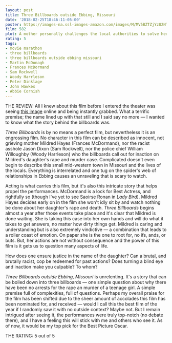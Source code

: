 ```yaml
---
layout: post
title: Three Billboards outside Ebbing, Missouri
date: '2018-02-25T18:46:11-05:00'
poster: https://images-na.ssl-images-amazon.com/images/M/MV5BZTZjYzU2NTktNTdmNi00OTM0LTg5MDgtNGFjOGMzNjY0MDk5XkEyXkFqcGdeQXVyMTMxODk2OTU@._V1_SX675_CR0,0,675,999_AL_.jpg
film: 582
plot: A mother personally challenges the local authorities to solve her daughter's murder when they fail to catch the culprit.
rating: 5
tags:
- movie marathon
- three billboards
- three billboards outside ebbing missouri
- Martin McDonagh
- Frances McDormand
- Sam Rockwell
- Woody Harrleson
- Peter Dinklage
- John Hawkes
- Abbie Cornish
---
```

THE REVIEW: All I knew about this film before I entered the theater was seeing [this image](https://cdn.vox-cdn.com/uploads/chorus_image/image/56787203/billboard2.0.jpg) online and being instantly grabbed. What a terrific premise; the name lined up with that still and I said say no more — I wanted to know what the story behind the billboards was.

*Three Billboards* is by no means a perfect film, but nevertheless it is an engrossing film. No character in this film can be described as innocent, not grieving mother Mildred Hayes (Frances McDormand), nor the racist asshole Jason Dixon (Sam Rockwell), nor the police chief William Willoughby (Woody Harrleson) who the billboards call out for inaction on Mildred's daughter's rape and murder case. Complicated doesn't even begin to describe this small mid-western town in Missouri and the lives of the locals. Everything is interrelated and one tug on the spider's web of relationships in Ebbing causes an unraveling that is scary to watch.

Acting is what carries this film, but it's also this intricate story that helps propel the performances. McDormand is a lock for Best Actress, and rightfully so (though I've yet to see Saoirse Ronan in *Lady Bird*). Mildred Hayes decides early on in the film she won't idly sit by and watch nothing be done about her daughter's rape and death. *Three Billboards* begins almost a year after those events take place and it's clear that Mildred is done waiting. She is taking this case into her own hands and will do what it takes to get answers, no matter how dirty things get. Mildred is caring and understanding but is also extremely vindictive — a combination that leads to a roller coast of emotion. On paper she is the one to root for, no ifs, ands, or buts. But, her actions are not without consequence and the power of this film is it gets us to question many aspects of life.

How does one ensure justice in the name of the daughter? Can a brutal, and brutally racist, cop be redeemed for past actions? Does turning a blind eye and inaction make you culpable? To whom?

*Three Billboards outside Ebbing, Missouri* is unrelenting. It's a story that can be boiled down into three billboards — one simple question about why there have been no arrests for the rape an murder of a teenage girl. A simple premise full of complexities, full of questions. Perhaps my overall praise for the film has been shifted due to the sheer amount of accolades this film has been nominated for, and received — would I call this the best film of the year if I randomly saw it with no outside context? Maybe not. But I remain intrigued after seeing it, the performances were truly top-notch (no debate there), and I have a feeling this will stick with me and others who see it. As of now, it would be my top pick for the Best Picture Oscar.

THE RATING: 5 out of 5
